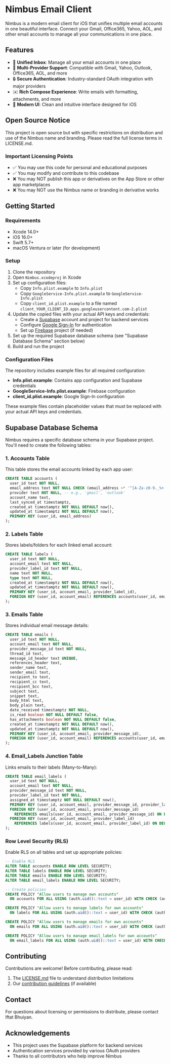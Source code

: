 # Nimbus Email Client

Nimbus is a modern email client for iOS that unifies multiple email accounts in one beautiful interface. Connect your Gmail, Office365, Yahoo, AOL, and other email accounts to manage all your communications in one place.

## Features

- 📧 **Unified Inbox**: Manage all your email accounts in one place
- 🔄 **Multi-Provider Support**: Compatible with Gmail, Yahoo, Outlook, Office365, AOL, and more
- 🔒 **Secure Authentication**: Industry-standard OAuth integration with major providers
- ✉️ **Rich Compose Experience**: Write emails with formatting, attachments, and more
- 🎨 **Modern UI**: Clean and intuitive interface designed for iOS

## Open Source Notice

This project is open source but with specific restrictions on distribution and use of the Nimbus name and branding. Please read the full license terms in LICENSE.md.

### Important Licensing Points

- ✅ You may use this code for personal and educational purposes
- ✅ You may modify and contribute to this codebase
- ❌ You may NOT publish this app or derivatives on the App Store or other app marketplaces
- ❌ You may NOT use the Nimbus name or branding in derivative works

## Getting Started

### Requirements

- Xcode 14.0+
- iOS 16.0+
- Swift 5.7+
- macOS Ventura or later (for development)

### Setup

1. Clone the repository
2. Open `Nimbus.xcodeproj` in Xcode
3. Set up configuration files:
   - Copy `Info.plist.example` to `Info.plist`
   - Copy `GoogleService-Info.plist.example` to `GoogleService-Info.plist`
   - Copy `client_id.plist.example` to a file named `client_YOUR_CLIENT_ID.apps.googleusercontent.com-2.plist`
4. Update the copied files with your actual API keys and credentials:
   - Create a [Supabase](https://supabase.com) account and project for backend services
   - Configure [Google Sign-In](https://developers.google.com/identity/sign-in/ios/start-integrating) for authentication
   - Set up [Firebase](https://firebase.google.com) project (if needed)
5. Set up the required Supabase database schema (see "Supabase Database Schema" section below)
6. Build and run the project

### Configuration Files

The repository includes example files for all required configuration:
- **Info.plist.example**: Contains app configuration and Supabase credentials
- **GoogleService-Info.plist.example**: Firebase configuration
- **client_id.plist.example**: Google Sign-In configuration

These example files contain placeholder values that must be replaced with your actual API keys and credentials.

## Supabase Database Schema

Nimbus requires a specific database schema in your Supabase project. You'll need to create the following tables:

### 1. Accounts Table
This table stores the email accounts linked by each app user:
```sql
CREATE TABLE accounts (
  user_id text NOT NULL,
  email_address text NOT NULL CHECK (email_address ~* '^[A-Za-z0-9._%+-]+@[A-Za-z0-9.-]+\\.[A-Za-z]{2,}$'),
  provider text NOT NULL, -- e.g., 'gmail', 'outlook'
  account_name text,
  last_synced_at timestamptz,
  created_at timestamptz NOT NULL DEFAULT now(),
  updated_at timestamptz NOT NULL DEFAULT now(),
  PRIMARY KEY (user_id, email_address)
);
```

### 2. Labels Table
Stores labels/folders for each linked email account:
```sql
CREATE TABLE labels (
  user_id text NOT NULL,
  account_email text NOT NULL,
  provider_label_id text NOT NULL,
  name text NOT NULL,
  type text NOT NULL,
  created_at timestamptz NOT NULL DEFAULT now(),
  updated_at timestamptz NOT NULL DEFAULT now(),
  PRIMARY KEY (user_id, account_email, provider_label_id),
  FOREIGN KEY (user_id, account_email) REFERENCES accounts(user_id, email_address) ON DELETE CASCADE
);
```

### 3. Emails Table
Stores individual email message details:
```sql
CREATE TABLE emails (
  user_id text NOT NULL,
  account_email text NOT NULL,
  provider_message_id text NOT NULL,
  thread_id text,
  message_id_header text UNIQUE,
  references_header text,
  sender_name text,
  sender_email text,
  recipient_to text,
  recipient_cc text,
  recipient_bcc text,
  subject text,
  snippet text,
  body_html text,
  body_plain text,
  date_received timestamptz NOT NULL,
  is_read boolean NOT NULL DEFAULT false,
  has_attachments boolean NOT NULL DEFAULT false,
  created_at timestamptz NOT NULL DEFAULT now(),
  updated_at timestamptz NOT NULL DEFAULT now(),
  PRIMARY KEY (user_id, account_email, provider_message_id),
  FOREIGN KEY (user_id, account_email) REFERENCES accounts(user_id, email_address) ON DELETE CASCADE
);
```

### 4. Email_Labels Junction Table
Links emails to their labels (Many-to-Many):
```sql
CREATE TABLE email_labels (
  user_id text NOT NULL,
  account_email text NOT NULL,
  provider_message_id text NOT NULL,
  provider_label_id text NOT NULL,
  assigned_at timestamptz NOT NULL DEFAULT now(),
  PRIMARY KEY (user_id, account_email, provider_message_id, provider_label_id),
  FOREIGN KEY (user_id, account_email, provider_message_id)
    REFERENCES emails(user_id, account_email, provider_message_id) ON DELETE CASCADE,
  FOREIGN KEY (user_id, account_email, provider_label_id)
    REFERENCES labels(user_id, account_email, provider_label_id) ON DELETE CASCADE
);
```

### Row Level Security (RLS)
Enable RLS on all tables and set up appropriate policies:

```sql
-- Enable RLS
ALTER TABLE accounts ENABLE ROW LEVEL SECURITY;
ALTER TABLE labels ENABLE ROW LEVEL SECURITY;
ALTER TABLE emails ENABLE ROW LEVEL SECURITY;
ALTER TABLE email_labels ENABLE ROW LEVEL SECURITY;

-- Create policies
CREATE POLICY "Allow users to manage own accounts"
  ON accounts FOR ALL USING (auth.uid()::text = user_id) WITH CHECK (auth.uid()::text = user_id);

CREATE POLICY "Allow users to manage labels for own accounts"
  ON labels FOR ALL USING (auth.uid()::text = user_id) WITH CHECK (auth.uid()::text = user_id);

CREATE POLICY "Allow users to manage emails for own accounts"
  ON emails FOR ALL USING (auth.uid()::text = user_id) WITH CHECK (auth.uid()::text = user_id);

CREATE POLICY "Allow users to manage email_labels for own accounts"
  ON email_labels FOR ALL USING (auth.uid()::text = user_id) WITH CHECK (auth.uid()::text = user_id);
```

## Contributing

Contributions are welcome! Before contributing, please read:

1. The [LICENSE.md](LICENSE.md) file to understand distribution limitations
2. Our [contribution guidelines](CONTRIBUTING.md) (if available)

## Contact

For questions about licensing or permissions to distribute, please contact Iftat Bhuiyan.

## Acknowledgements

- This project uses the Supabase platform for backend services
- Authentication services provided by various OAuth providers
- Thanks to all contributors who help improve Nimbus

